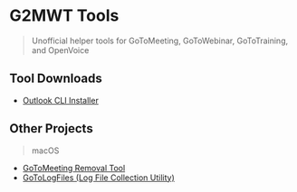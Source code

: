 # G2MWT Tools
> Unofficial helper tools for GoToMeeting, GoToWebinar, GoToTraining, and OpenVoice

## Tool Downloads
* [Outlook CLI Installer](https://github.com/robotmachine/G2MWT-Tools/releases/download/latest/outlook_cli_install.zip)

## Other Projects
> macOS

* [GoToMeeting Removal Tool](https://github.com/robotmachine/GoToMeeting-Removal-Tool)
* [GoToLogFiles (Log File Collection Utility)](https://github.com/robotmachine/GoToLogFiles)
